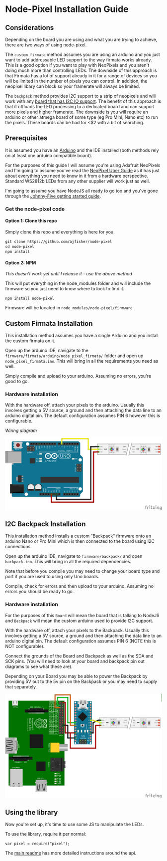 # Node-Pixel Installation Guide

## Considerations

Depending on the board you are using and what you are trying to achieve, there
are two ways of using node-pixel. 

The `custom firmata` method assumes you are using an arduino and you just want
to add addressable LED support to the way firmata works already. This is a good
option if you want to play with NeoPixels and you aren't doing much more than 
controlling LEDs. The downside of this approach is that Firmata has a lot of 
support already in it for a range of devices so you will be limited in the number
of pixels you can control. In addition, the neopixel libary can block so your
framerate will always be limited.

The `backpack` method provides I2C support to a strip of neopixels and will work
with any [board that has I2C IO support](http://johnny-five.io/platform-support/). 
The benefit of this approach is that it offloads the LED processing to a dedicated
board and can support more pixels and higher framerate. The downside is you will
require an arduino or other atmega board of some type (eg Pro Mini, Nano etc) to
run the pixels. These boards can be had for <$2 with a bit of searching.

## Prerequisites

It is assumed you have an [Arduino](http://arduino.cc/en/Guide/HomePage) and 
the IDE installed (both methods rely on at least one arduino compatible board).

For the purposes of this guide I will assume you're using Adafruit NeoPixels and I'm going
to assume you've read the [NeoPixel Uber Guide](http://learn.adafruit.com/adafruit-neopixel-uberguide/overview)
as it has just about everything you need to know in it from a hardware perspective. 
Standard WS2812b LEDs from any other supplier will work just as well.

I'm going to assume you have NodeJS all ready to go too and you've gone through
the [Johnny-Five getting started guide](http://johnny-five.io).

### Get the node-pixel code

#### Option 1: Clone this repo

Simply clone this repo and everything is here for you.

```
git clone https://github.com/ajfisher/node-pixel
cd node-pixel
npm install
```

#### Option 2: NPM

_This doesn't work yet until I release it - use the above method_

This will put everything in the node_modules folder and will include the firmware
so you just need to know where to look to find it.

```
npm install node-pixel
```

Firmware will be located in `node_modules/node-pixel/firmware`

## Custom Firmata Installation

This installation method assumes you have a single Arduino and you install the
custom firmata on it.

Open up the arduino IDE, navigate to the `firmware/firmata/arduino/node_pixel_firmata/`
folder and open up `node_pixel_firmata.ino`. This will bring in all the requirements you
need as well.

Simply compile and upload to your arduino. Assuming no errors, you're good to go.

### Hardware installation

With the hardware off, attach your pixels to the arduino. Usually this involves 
getting a 5V source, a ground and then attaching the data line to an arduino 
digital pin. The default configuration assumes PIN 6 however this is configurable.

_Wiring diagram_

![Custom Firmata Diagram](custom_firmata_bb.png)

## I2C Backpack Installation

This installation method installs a custom "Backpack" firmware onto an arduino
Nano or Pro Mini which is then connected to the board using I2C connections.

Open up the arduino IDE, navigate to `firmware/backpack/` and open `backpack.ino`.
This will bring in all the required dependencies.

Note that before you compile you may need to change your board type and port
if you are used to using only Uno boards. 

Compile, check for errors and then upload to your arduino. Assuming no errors
you should be ready to go.

### Hardware installation

For the purposes of this `Board` will mean the board that is talking to NodeJS
and `Backpack` will mean the custom arduino used to provide I2C support.

With the hardware off, attach your pixels to the Backpack. Usually this involves 
getting a 5V source, a ground and then attaching the data line to an arduino 
digital pin. The default configuration assumes PIN 6 (NOTE this is NOT configurable).

Connect the grounds of the Board and Backpack as well as the SDA and SCK pins. (You
will need to look at your board and backpack pin out diagrams to see what these are).

Depending on your Board you may be able to power the Backpack by providing 5V out
to the 5v pin on the Backpack or you may need to supply that separately.

![I2C Backpack Diagram](i2c_backpack_bb.png)

## Using the library

Now you're set up, it's time to use some JS to manipulate the LEDs.

To use the library, require it per normal:

```
var pixel = require("pixel");
```

The [main readme](../README.md) has more detailed instructions around the api.


